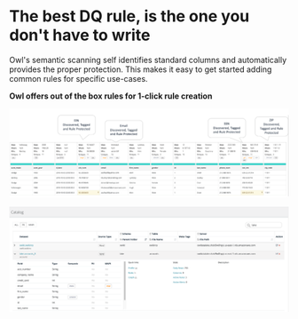 # The best DQ rule, is the one you don't have to write

Owl's semantic scanning self identifies standard columns and automatically provides the proper protection. This makes it easy to get started adding common rules for specific use-cases. 

**Owl offers out of the box rules for 1-click rule creation**

![Owl offers out of the box rules for 1-click rule creation](../../.gitbook/assets/auto-rules.png)



![ You can also view globally via the catalog to see PII exists](../../.gitbook/assets/screen-shot-2019-11-04-at-2.10.11-pm-1.png)

